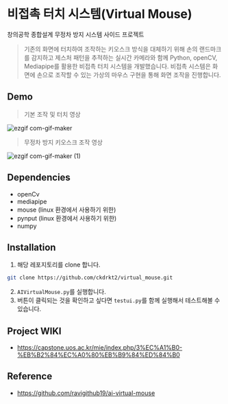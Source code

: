 # 비접촉 터치 시스템(Virtual Mouse)

창의공학 종합설계 무정차 방지 시스템 사이드 프로젝트
> 기존의 화면에 터치하여 조작하는 키오스크 방식을 대체하기 위해 손의 랜드마크를 감지하고 제스처 패턴을 추적하는 실시간 카메라와 함께 Python, openCV, Mediapipe를 활용한 비접촉 터치 시스템을 개발했습니다. 비접촉 시스템은 화면에 손으로 조작할 수 있는 가상의 마우스 구현을 통해 화면 조작을 진행합니다.

## Demo
> 기본 조작 및 터치 영상

![ezgif com-gif-maker](https://user-images.githubusercontent.com/72551588/153698854-328a58e7-0f7d-4e6a-bfaa-a66fc44f754a.gif)


> 무정차 방지 키오스크 조작 영상

![ezgif com-gif-maker (1)](https://user-images.githubusercontent.com/72551588/151789989-00e94c38-4845-4530-9eb5-8d18d411e8de.gif)



## Dependencies
- openCv
- mediapipe
- mouse (linux 환경에서 사용하기 위한)
- pynput (linux 환경에서 사용하기 위한)
- numpy

## Installation
1. 해당 레포지토리를 clone 합니다.
```bash
git clone https://github.com/ckdrkt2/virtual_mouse.git
```
2. ```AIVirtualMouse.py```를 실행합니다.
3. 버튼이 클릭되는 것을 확인하고 싶다면 ```testui.py```를 함께 실행해서 테스트해볼 수 있습니다.

## Project WIKI
- https://capstone.uos.ac.kr/mie/index.php/3%EC%A1%B0-%EB%B2%84%EC%A0%80%EB%B9%84%ED%84%B0

## Reference
- https://github.com/ravigithub19/ai-virtual-mouse
